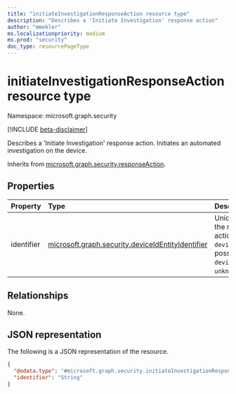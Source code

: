 ```yaml
---
title: "initiateInvestigationResponseAction resource type"
description: "Describes a 'Initiate Investigation' response action"
author: "mmekler"
ms.localizationpriority: medium
ms.prod: "security"
doc_type: resourcePageType
---
```


# initiateInvestigationResponseAction resource type

Namespace: microsoft.graph.security

[!INCLUDE [beta-disclaimer](../../includes/beta-disclaimer.md)]

Describes a 'Initiate Investigation' response action.
Initiates an automated investigation on the device.

Inherits from [microsoft.graph.security.responseAction](../resources/security-responseaction.md).

## Properties
| Property   | Type                                                                                                                | Description                                                                                                                  |
|:-----------|:--------------------------------------------------------------------------------------------------------------------|:-----------------------------------------------------------------------------------------------------------------------------|
| identifier | [microsoft.graph.security.deviceIdEntityIdentifier](../resources/enums-security.md#deviceIdEntityIdentifier-values) | Unique identifier for the response action. Default is `deviceId`. The possible values are: `deviceId`, `unknownFutureValue`. |

## Relationships
None.

## JSON representation
The following is a JSON representation of the resource.
<!-- {
  "blockType": "resource",
  "@odata.type": "microsoft.graph.security.initiateInvestigationResponseAction"
}
-->
``` json
{
  "@odata.type": "#microsoft.graph.security.initiateInvestigationResponseAction",
  "identifier": "String"
}
```


